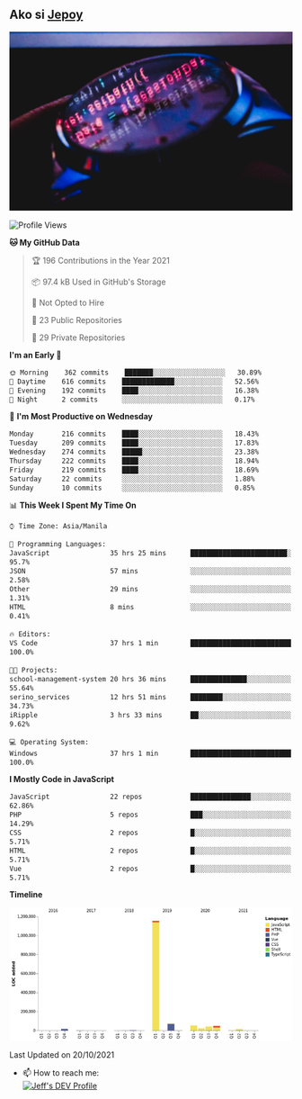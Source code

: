 ## Ako si [Jepoy](https://github.com/je-poy)
![je-poy-cover-img](imgs/cover.jpeg)

<!--START_SECTION:waka-->
![Profile Views](http://img.shields.io/badge/Profile%20Views-0-blue)

**🐱 My GitHub Data** 

> 🏆 196 Contributions in the Year 2021
 > 
> 📦 97.4 kB Used in GitHub's Storage 
 > 
> 🚫 Not Opted to Hire
 > 
> 📜 23 Public Repositories 
 > 
> 🔑 29 Private Repositories  
 > 
**I'm an Early 🐤** 

```text
🌞 Morning    362 commits    ███████░░░░░░░░░░░░░░░░░░   30.89% 
🌆 Daytime    616 commits    █████████████░░░░░░░░░░░░   52.56% 
🌃 Evening    192 commits    ████░░░░░░░░░░░░░░░░░░░░░   16.38% 
🌙 Night      2 commits      ░░░░░░░░░░░░░░░░░░░░░░░░░   0.17%

```
📅 **I'm Most Productive on Wednesday** 

```text
Monday       216 commits    ████░░░░░░░░░░░░░░░░░░░░░   18.43% 
Tuesday      209 commits    ████░░░░░░░░░░░░░░░░░░░░░   17.83% 
Wednesday    274 commits    █████░░░░░░░░░░░░░░░░░░░░   23.38% 
Thursday     222 commits    ████░░░░░░░░░░░░░░░░░░░░░   18.94% 
Friday       219 commits    ████░░░░░░░░░░░░░░░░░░░░░   18.69% 
Saturday     22 commits     ░░░░░░░░░░░░░░░░░░░░░░░░░   1.88% 
Sunday       10 commits     ░░░░░░░░░░░░░░░░░░░░░░░░░   0.85%

```


📊 **This Week I Spent My Time On** 

```text
⌚︎ Time Zone: Asia/Manila

💬 Programming Languages: 
JavaScript               35 hrs 25 mins      ████████████████████████░   95.7% 
JSON                     57 mins             ░░░░░░░░░░░░░░░░░░░░░░░░░   2.58% 
Other                    29 mins             ░░░░░░░░░░░░░░░░░░░░░░░░░   1.31% 
HTML                     8 mins              ░░░░░░░░░░░░░░░░░░░░░░░░░   0.41%

🔥 Editors: 
VS Code                  37 hrs 1 min        █████████████████████████   100.0%

🐱‍💻 Projects: 
school-management-system 20 hrs 36 mins      ██████████████░░░░░░░░░░░   55.64% 
serino_services          12 hrs 51 mins      ████████░░░░░░░░░░░░░░░░░   34.73% 
iRipple                  3 hrs 33 mins       ██░░░░░░░░░░░░░░░░░░░░░░░   9.62%

💻 Operating System: 
Windows                  37 hrs 1 min        █████████████████████████   100.0%

```

**I Mostly Code in JavaScript** 

```text
JavaScript               22 repos            ███████████████░░░░░░░░░░   62.86% 
PHP                      5 repos             ███░░░░░░░░░░░░░░░░░░░░░░   14.29% 
CSS                      2 repos             █░░░░░░░░░░░░░░░░░░░░░░░░   5.71% 
HTML                     2 repos             █░░░░░░░░░░░░░░░░░░░░░░░░   5.71% 
Vue                      2 repos             █░░░░░░░░░░░░░░░░░░░░░░░░   5.71%

```


**Timeline**

![Chart not found](https://raw.githubusercontent.com/je-poy/je-poy/main/charts/bar_graph.png) 


 Last Updated on 20/10/2021
<!--END_SECTION:waka-->

- 📫 How to reach me: <br />
[<img src="https://d2fltix0v2e0sb.cloudfront.net/dev-badge.svg" width="50" alt="Jeff's DEV Profile" />](https://dev.to/jepoy)
<!--
**je-poy/je-poy** is a ✨ _special_ ✨ repository because its `README.md` (this file) appears on your GitHub profile.

Here are some ideas to get you started:

- 🔭 I’m currently working on ...
- 🌱 I’m currently learning ...
- 👯 I’m looking to collaborate on ...
- 🤔 I’m looking for help with ...
- 💬 Ask me about ...

- 😄 Pronouns: ...
- ⚡ Fun fact: ...
-->
